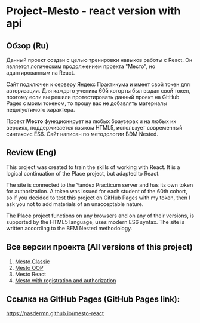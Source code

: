 # Project-Mesto - react version with api

## Обзор (Ru)

  Данный проект создан с целью тренировки навыков работы с React. Он является логическим продолжением проекта "Место", но адаптированным на React.

  Сайт подключен к серверу Яндекс Практикума и имеет свой токен для авторизации.
  Для каждого ученика 60й когорты был выдан свой токен, поэтому если вы решили протестировать данный проект на GitHub Pages с моим токеном, то прошу вас не добавлять материалы недопустимого характера.

  Проект __Место__ функционирует на любых браузерах и на любых их версиях, поддерживается языком HTML5, 
  использует современный синтаксис ES6. Сайт написан по методологии БЭМ Nested.

## Review (Eng)

  This project was created to train the skills of working with React. It is a logical continuation of the Place project, but adapted to React.

  The site is connected to the Yandex Practicum server and has its own token for authorization.
  A token was issued for each student of the 60th cohort, so if you decided to test this project on GitHub Pages with my token, then I ask you not to add materials of an unacceptable nature.

  The __Place__ project functions on any browsers and on any of their versions, is supported by the HTML5 language,
  uses modern ES6 syntax. The site is written according to the BEM Nested methodology.

## Все версии проекта (All versions of this project)
1. [Mesto Classic](https://github.com/Nasdermn/mesto-classic)
2. [Mesto OOP](https://github.com/Nasdermn/mesto)
3. Mesto React
4. [Mesto with registration and authorization](https://github.com/Nasdermn/react-mesto-auth)

## Ссылка на GitHub Pages (GitHub Pages link):
https://nasdermn.github.io/mesto-react